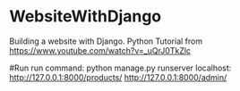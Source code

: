 # WebsiteWithDjango
Building a website with Django. Python Tutorial
from https://www.youtube.com/watch?v=_uQrJ0TkZlc

#Run
run command: python manage.py runserver
localhost: http://127.0.0.1:8000/products/
            http://127.0.0.1:8000/admin/

